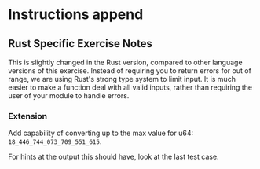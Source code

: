# Instructions append

## Rust Specific Exercise Notes

This is slightly changed in the Rust version, compared to other
language versions of this exercise.  Instead of requiring you to return
errors for out of range, we are using Rust's strong type system to limit
input.  It is much easier to make a function deal with all valid inputs,
rather than requiring the user of your module to handle errors.

### Extension

Add capability of converting up to the max value for u64: `18_446_744_073_709_551_615`.

For hints at the output this should have, look at the last test case.
